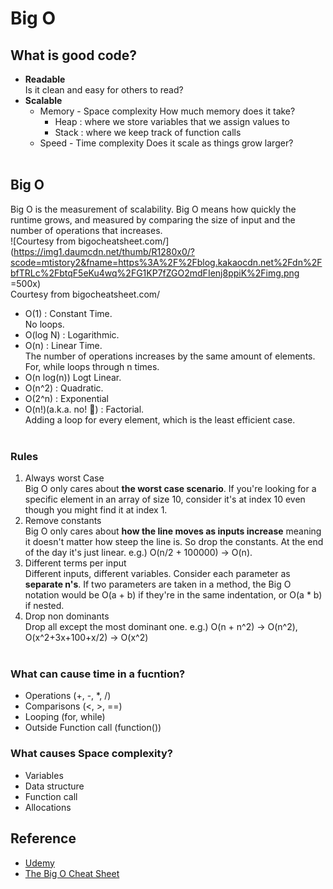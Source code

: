 # Big O 

## What is good code?
* **Readable**  
Is it clean and easy for others to read?
* **Scalable**
  * Memory - Space complexity
    How much memory does it take?
      * Heap : where we store variables that we assign values to
      * Stack : where we keep track of function calls 
  * Speed - Time complexity
    Does it scale as things grow larger?
<br/><br/>

## Big O
Big O is the measurement of scalability. Big O means how quickly the runtime grows, and measured by comparing the size of input and the number of operations that increases.   
![Courtesy from bigocheatsheet.com/](https://img1.daumcdn.net/thumb/R1280x0/?scode=mtistory2&fname=https%3A%2F%2Fblog.kakaocdn.net%2Fdn%2FbfTRLc%2FbtqF5eKu4wq%2FG1KP7fZGO2mdFIenj8ppiK%2Fimg.png =500x)  
Courtesy from bigocheatsheet.com/  
* O(1) : Constant Time.  
No loops.
* O(log N) : Logarithmic.   
* O(n) : Linear Time.  
The number of operations increases by the same amount of elements. For, while loops through n times.
* O(n log(n)) Logt Linear.
* O(n^2) : Quadratic.
* O(2^n) : Exponential
* O(n!)(a.k.a. no! :rofl:) : Factorial.  
Adding a loop for every element, which is the least efficient case.
<br/><br/>

### Rules
1. Always worst Case  
Big O only cares about **the worst case scenario**. If you're looking for a specific element in an array of size 10, consider it's at index 10 even though you might find it at index 1.
2. Remove constants  
Big O only cares about **how the line moves as inputs increase** meaning it doesn't matter how steep the line is. So drop the constants. At the end of the day it's just linear. e.g.) O(n/2 + 100000) -> O(n).
3. Different terms per input  
Different inputs, different variables. Consider each parameter as **separate n's**. If two parameters are taken in a method, the Big O notation would be O(a + b) if they're in the same indentation, or O(a * b) if nested. 
4. Drop non dominants  
Drop all except the most dominant one. e.g.) O(n + n^2) -> O(n^2), O(x^2+3x+100+x/2) -> O(x^2)
<br/><br/>

### What can cause time in a fucntion?
* Operations (+, -, *, /)
* Comparisons (<, >, ==)
* Looping (for, while)
* Outside Function call (function())

### What causes Space complexity?
* Variables
* Data structure
* Function call
* Allocations

## Reference
* [Udemy](https://www.udemy.com/course/master-the-coding-interview-data-structures-algorithms/)
* [The Big O Cheat Sheet](https://www.bigocheatsheet.com/)

